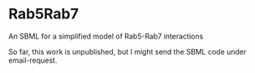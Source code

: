 # Rab5Rab7
An SBML for a simplified model of Rab5-Rab7 interactions

So far, this work is unpublished, but I might send the SBML code under email-request.
